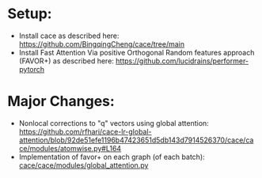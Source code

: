 # Setup:
* Install cace as described here: https://github.com/BingqingCheng/cace/tree/main 
* Install Fast Attention Via positive Orthogonal Random features approach (FAVOR+) as described here: https://github.com/lucidrains/performer-pytorch 

# Major Changes:
* Nonlocal corrections to "q" vectors using global attention: https://github.com/rfhari/cace-lr-global-attention/blob/92de51efe1196b47423651d5db143d7914526370/cace/cace/modules/atomwise.py#L164
* Implementation of favor+ on each graph (of each batch): [cace/cace/modules/global_attention.py](url)
